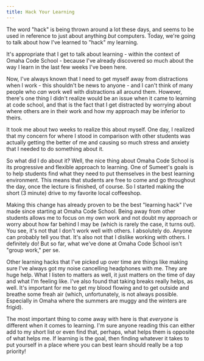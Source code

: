 ```yaml
---
title: Hack Your Learning
---
```


The word "hack" is being thrown around a lot these days, and seems to be used in reference to just about anything *but* computers. Today, we're going to talk about how I've learned to "hack" my learning. 

It's appropriate that I get to talk about learning - within the context of Omaha Code School - because I've already discovered so much about the way I learn in the last few weeks I've been here.

Now, I've always known that I need to get myself away from distractions when I work - this shouldn't be news to anyone - and I can't think of many people who *can* work well with distractions all around them. However, there's one thing I didn't realize would be an issue when it came to learning at code school, and that is the fact that I get distracted by worrying about where others are in their work and how my approach may be inferior to theirs. 

It took me about two weeks to realize this about myself. One day, I realized that my concern for where I stood in comparison with other students was actually getting the better of me and causing so much stress and anxiety that I needed to do something about it. 

So what did I do about it? Well, the nice thing about Omaha Code School is its progressive and flexible approach to learning. One of Sumeet's goals is to help students find what they need to put themselves in the best learning environment. This means that students are free to come and go throughout the day, once the lecture is finished, of course. So I started making the short (3 minute) drive to my favorite local coffeeshop. 

Making this change has already proven to be the best "learning hack" I've made since starting at Omaha Code School. Being away from other students allows me to focus on my own work and not doubt my approach or worry about how far behind I may be (which is rarely the case, it turns out). You see, it's not that I don't work well with others. I absolutely do. Anyone can probably tell you that. It's also not that I dislike working with others. I definitely do! But so far, what we've done at Omaha Code School isn't "group work," per se. 

Other learning hacks that I've picked up over time are things like making sure I've always got my noise cancelling headphones with me. They are huge help. What I listen to matters as well, it just matters on the time of day and what I'm feeling like. I've also found that taking breaks really helps, as well. It's important for me to get my blood flowing and to get outside and breathe some freah air (which, unfortunately, is not always possible. Especially in Omaha where the summers are muggy and the winters are frigid).

The most important thing to come away with here is that *everyone* is different when it comes to learning. I'm sure anyone reading this can either add to my short list or even find that, perhaps, what helps them is opposite of what helps me. If learning is the goal, then finding whatever it takes to put yourself in a place where you can best learn should really be a top priority!






